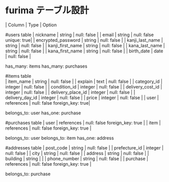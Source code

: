# furima テーブル設計



| Column              |    Type     | Option 

#users table
| nickname            | string      | null: false        |
| email               | string      | null: false unique: true| 
| encrypted_password  | string      | null: false        |
| kanji_last_name     | string      | null: false        |
| kanji_first_name    | string      | null: false        |
| kana_last_name      | string      | null: false        |
| kana_first_name     | string      | null: false        |
| birth_date          | date        | null: false        |

has_many: items
has_many: purchases 


#items table      
| item_name           | string      | null: false        |
| explain             | text        | null: false        |
| category_id         | integer     | null: false        |
| condition_id           | integer     | null: false        |
| delivery_cost_id    | integer     | null: false        |
| delivery_place_id   | integer     | null: false        |
| delivery_day_id     | integer     | null: false        |
| price               | integer     | null: false        |
| user                | references  | null: false foreign_key: true|

belongs_to: user
has_one: purchase

#purchases table
| user                 | references | null: false  foreign_key: true     | 
| item                 | references | null: false  foreign_key: true     |

belongs_to: user
belongs_to: item
has_one: address


#addresses table
| post_code           | string      | null: false        |
| prefecture_id       | integer     | null: false        |
| city                | string      | null: false        |
| address             | string      | null: false        |
| building            | string      |                    |
| phone_number        | string      | null: false        |
| purchase            | references  | null: false  foreign_key: true     |

belongs_to: purchase








